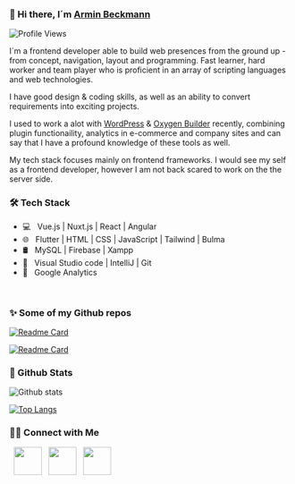 ### 👋 Hi there, I´m [Armin Beckmann](https://www.linkedin.com/in/armin-beckmann/)

<img src="https://komarev.com/ghpvc/?username=BeckmannArmin" alt="Profile Views" />

I´m a frontend developer able to build web presences from the ground up - from concept, navigation, layout and programming. Fast learner, hard worker and team player who is proficient in an array of scripting languages and web technologies.

I have good design & coding skills, as well as an ability to convert requirements into exciting projects.

I used to work a alot with [WordPress](https://wordpress.com/de/) & [Oxygen Builder](https://oxygenbuilder.com/) recently, combining plugin functionaility, analytics in e-commerce and company sites and can say that I have a profound knowledge of these tools as well.

My tech stack focuses mainly on frontend frameworks. I would see my self as a frontend developer, however I am not back scared to work on the the server side.


<h3>🛠 Tech Stack </h3>

- 💻 &nbsp; Vue.js | Nuxt.js | React | Angular 
- 🌐 &nbsp; Flutter | HTML | CSS | JavaScript | Tailwind | Bulma
- 🛢 &nbsp; MySQL | Firebase | Xampp
- 🔧 &nbsp; Visual Studio code | IntelliJ | Git
- 🔎 &nbsp; Google Analytics

<br>

<h3> ✨ Some of my Github repos </h3>

[![Readme Card](https://github-readme-stats.vercel.app/api/pin/?username=BeckmannArmin&repo=Whitebird)](https://github.com/BeckmannArmin/Whitebird)

[![Readme Card](https://github-readme-stats.vercel.app/api/pin/?username=BeckmannArmin&repo=conForm)](https://github.com/BeckmannArmin/conForm)


<h3> 🔎 Github Stats </h3>

![Github stats](https://github-readme-stats.vercel.app/api?username=BeckmannArmin&show_icons=true&layout=compact)

[![Top Langs](https://github-readme-stats.vercel.app/api/top-langs/?username=BeckmannArmin&layout=compact)](https://github.com/devSouvik/github-readme-stats)

<h3> 🤝🏻 Connect with Me </h3>

<p align="start">
 &nbsp; <a href="https://arminbeckmann.de/" target="_blank" rel="noopener noreferrer"><img src="https://img.icons8.com/plasticine/100/000000/globe.png" width="50" /></a>
&nbsp; <a href="https://www.linkedin.com/in/armin-beckmann/" target="_blank" rel="noopener noreferrer"><img src="https://img.icons8.com/plasticine/100/000000/linkedin.png" width="50" /></a>
&nbsp; <a href="mailto:hello@arminbeckmann.de" target="_blank" rel="noopener noreferrer"><img src="https://img.icons8.com/plasticine/100/000000/gmail.png"  width="50" /></a>
</p>

<!--
**BeckmannArmin/BeckmannArmin** is a ✨ _special_ ✨ repository because its `README.md` (this file) appears on your GitHub profile.

Here are some ideas to get you started:

- 🔭 I’m currently working on ...
- 🌱 I’m currently learning ...
- 👯 I’m looking to collaborate on ...
- 🤔 I’m looking for help with ...
- 💬 Ask me about ...
- 📫 How to reach me: ...
- 😄 Pronouns: ...
- ⚡ Fun fact: ...
-->
